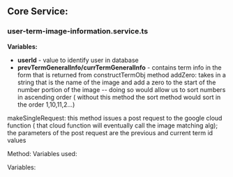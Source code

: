 ## Core Service:
### user-term-image-information.service.ts

**Variables:**
-	**userId** - value to identify user in database
-	**prevTermGeneralInfo/currTermGeneralInfo** - contains term info in the form that is returned from constructTermObj method
addZero: takes in a string that is the name of the image and add a zero to the start of the number portion of the image -- doing so would allow us to sort numbers in ascending order ( without this method the sort method would sort in the order 1,10,11,2…)

makeSingleRequest: this method issues a post request to the google cloud function ( that cloud function will eventually call the image matching alg); the parameters of the post request are the previous and current term id values


Method:
	Variables used:

Variables:
